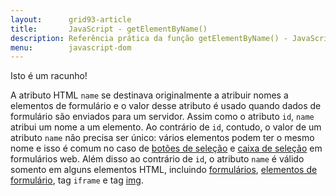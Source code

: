 ```yaml
---
layout:      grid93-article
title:       JavaScript - getElementByName()
description: Referência prática da função getElementByName() - JavaScript
menu:        javascript-dom
---
```


Isto é um racunho!

A atributo HTML `name` se destinava originalmente a atribuir nomes a elementos de formulário e o valor desse atributo
é usado quando dados de formulário são enviados para um servidor. Assim como o atributo `id`, `name` atribui um nome
a um elemento. Ao contrário de `id`, contudo, o valor de um atributo `name` não precisa ser único: vários elementos
podem ter o mesmo nome e isso é comum no caso de [botões de seleção](/html-css/formularios/radio-buttons/) e 
[caixa de seleção](/html-css/formularios/combobox/) em formulários web. Além disso ao contrário de `id`, o atributo 
`name` é válido somento em alguns elementos HTML, incluindo 
[formulários](http://www.devfuria.com.br/html-css/formularios/intro-formularios-web/), 
[elementos de formulário](http://www.devfuria.com.br/html-css/formularios/), tag `iframe` e tag 
[img](http://www.devfuria.com.br/html-css/formularios/intro-formularios-web/).

<!--
flanagam, pag 355.
-->